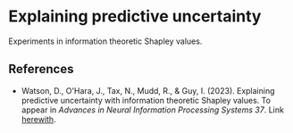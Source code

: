 # Explaining predictive uncertainty

Experiments in information theoretic Shapley values.

## References
* Watson, D., O'Hara, J., Tax, N., Mudd, R., & Guy, I. (2023). Explaining predictive uncertainty with information theoretic Shapley values. To appear in *Advances in Neural Information Processing Systems 37*. Link [herewith](https://arxiv.org/abs/2306.05724).